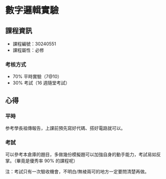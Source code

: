 # 數字邏輯實驗



## 課程資訊

* 課程編號：30240551
* 課程屬性：必修

### 考核方式

* 70% 平時實驗（7@10）
* 30% 考試（16 週隨堂考試）

## 心得

### 平時

参考學長祖傳報告，上課前預先寫好代碼、搭好電路就可以。

### 考試

可以參考本倉庫的題目，多做幾份模擬題可以加強自身的動手能力，考試易如反掌。（畢竟是優秀率 90% 的課程呢）

注：考試只有一次驗收機會，不明白/無棱兩可的地方一定要問清楚再做。
